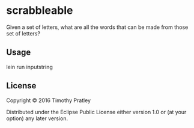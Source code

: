 # scrabbleable

Given a set of letters, what are all the words that can be made from those set
of letters?

## Usage

lein run inputstring

## License

Copyright © 2016 Timothy Pratley

Distributed under the Eclipse Public License either version 1.0 or (at
your option) any later version.
